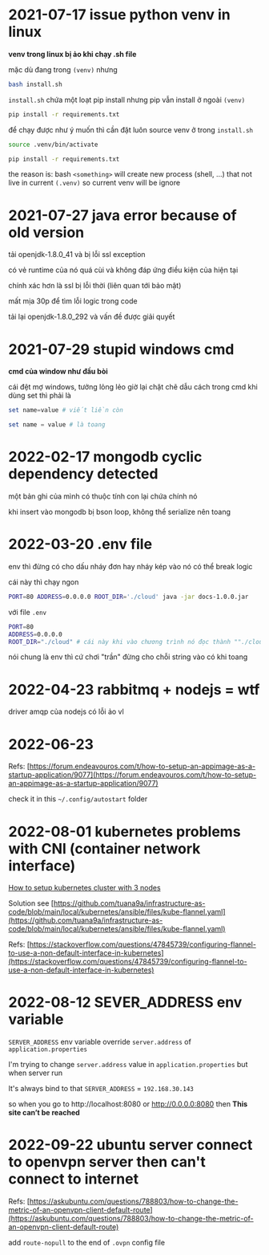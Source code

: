 # 2021-07-17 issue python venv in linux

**venv trong linux bị ảo khi chạy .sh file**

mặc dù đang trong `(venv)` nhưng

```bash
bash install.sh
```

`install.sh` chứa một loạt pip install nhưng pip vẫn install ở ngoài `(venv)`

```bash
pip install -r requirements.txt
```

để chạy được như ý muốn thì cần đặt luôn source venv ở trong `install.sh`

```bash
source .venv/bin/activate
```

```bash
pip install -r requirements.txt
```

the reason is: bash `<something>` will create new process (shell, ...) that not live in current `(.venv)` so current venv will be ignore

# 2021-07-27 java error because of old version

tải openjdk-1.8.0_41 và bị lỗi ssl exception

có vẻ runtime của nó quá cùi và không đáp ứng điều kiện của hiện tại

chính xác hơn là ssl bị lỗi thời (liên quan tới bảo mật)

mất mịa 30p để tìm lỗi logic trong code

tải lại openjdk-1.8.0_292 và vấn đề được giải quyết

# 2021-07-29 stupid windows cmd

**cmd của window như đầu bòi**

cái đệt mợ windows, tưởng lỏng lẻo giờ lại chặt chẽ dẫu cách trong cmd
khi dùng set thì phải là

```powershell
set name=value # viết liền còn
```

```powershell
set name = value # là toang
```

# 2022-02-17 mongodb cyclic dependency detected

một bản ghi của mình có thuộc tính con lại chứa chính nó

khi insert vào mongodb bị bson loop, không thể serialize nên toang

# 2022-03-20 .env file

env thì đừng có cho dấu nháy đơn hay nháy kép vào nó có thể break logic

cái này thì chạy ngon

```bash
PORT=80 ADDRESS=0.0.0.0 ROOT_DIR='./cloud' java -jar docs-1.0.0.jar
```

với file `.env`

```bash
PORT=80
ADDRESS=0.0.0.0
ROOT_DIR="./cloud" # cái này khi vào chương trình nó đọc thành ""./cloud""
```

nói chung là env thì cứ chơi "trần" đừng cho chỗi string vào có khi toang

# 2022-04-23 rabbitmq + nodejs = wtf

driver amqp của nodejs có lỗi ảo vl

# 2022-06-23

Refs: [https://forum.endeavouros.com/t/how-to-setup-an-appimage-as-a-startup-application/9077](https://forum.endeavouros.com/t/how-to-setup-an-appimage-as-a-startup-application/9077)

check it in this `~/.config/autostart` folder

# 2022-08-01 kubernetes problems with CNI (container network interface)

[How to setup kubernetes cluster with 3 nodes](https://github.com/tuana9a/infrastructure-as-code/tree/main/local/kubernetes)

Solution see [https://github.com/tuana9a/infrastructure-as-code/blob/main/local/kubernetes/ansible/files/kube-flannel.yaml](https://github.com/tuana9a/infrastructure-as-code/blob/main/local/kubernetes/ansible/files/kube-flannel.yaml)

Refs: [https://stackoverflow.com/questions/47845739/configuring-flannel-to-use-a-non-default-interface-in-kubernetes](https://stackoverflow.com/questions/47845739/configuring-flannel-to-use-a-non-default-interface-in-kubernetes)

# 2022-08-12 SEVER_ADDRESS env variable

`SERVER_ADDRESS` env variable override `server.address` of `application.properties`

I'm trying to change `server.address` value in `application.properties` but when server run

It's always bind to that `SERVER_ADDRESS` = `192.168.30.143`

so when you go to http://localhost:8080 or http://0.0.0.0:8080 then **This site can’t be reached**

# 2022-09-22 ubuntu server connect to openvpn server then can't connect to internet

Refs: [https://askubuntu.com/questions/788803/how-to-change-the-metric-of-an-openvpn-client-default-route](https://askubuntu.com/questions/788803/how-to-change-the-metric-of-an-openvpn-client-default-route)

add `route-nopull` to the end of `.ovpn` config file
